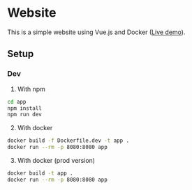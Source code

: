 # Website

This is a simple website using Vue.js and Docker ([Live demo](https://matthieuclement.com)).

## Setup

### Dev

1. With npm

```bash
cd app
npm install
npm run dev
```

2. With docker

```bash
docker build -f Dockerfile.dev -t app .
docker run --rm -p 8080:8080 app
```

3. With docker (prod version)

```bash
docker build -t app .
docker run --rm -p 8080:8080 app
```
